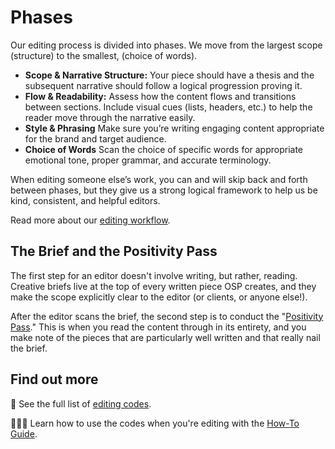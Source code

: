 # Phases

Our editing process is divided into phases. We move from the largest scope (structure) to the smallest, (choice of words). 

* **Scope & Narrative Structure:** Your piece should have a thesis and the subsequent narrative should follow a logical progression proving it.
* **Flow & Readability:** Assess how the content flows and transitions between sections. Include visual cues (lists, headers, etc.) to help the reader move through the narrative easily. 
* **Style & Phrasing** Make sure you’re writing engaging content appropriate for the brand and target audience.
* **Choice of Words** Scan the choice of specific words for appropriate emotional tone, proper grammar, and accurate terminology. 

When editing someone else’s work, you can and will skip back and forth between phases, but they give us a strong logical framework to help us be kind, consistent, and helpful editors.

Read more about our [editing workflow](workflow.md).

## The Brief and the Positivity Pass

The first step for an editor doesn't involve writing, but rather, reading. Creative briefs live at the top of every written piece OSP creates, and they make the scope explicitly clear to the editor (or clients, or anyone else!). 

After the editor scans the brief, the second step is to conduct the "[Positivity Pass](positivity-pass.md)." This is when you read the content through in its entirety, and you make note of the pieces that are particularly well written and that really nail the brief. 

## Find out more

📝 See the full list of [editing codes](codes.md).

👩🏼‍🎓 Learn how to use the codes when you're editing with the [How-To Guide](guide.md).
